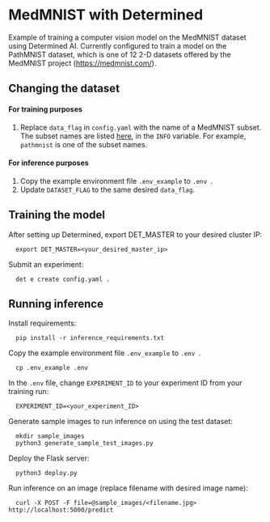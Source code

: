 # MedMNIST with Determined

Example of training a computer vision model on the MedMNIST dataset using Determined AI. Currently configured to train a model on the PathMNIST dataset, which is one of 12 2-D datasets offered by the MedMNIST project (https://medmnist.com/). 

## Changing the dataset
  #### For training purposes
  1) Replace `data_flag` in `config.yaml` with the name of a MedMNIST subset. The subset names are listed [here](https://github.com/MedMNIST/MedMNIST/blob/main/medmnist/info.py), in the `INFO` variable. For example, `pathmnist` is one of the subset names.
  
  #### For inference purposes
  1) Copy the example environment file `.env_example` to `.env `.
  2) Update `DATASET_FLAG` to the same desired `data_flag`.
  
## Training the model

  After setting up Determined, export DET_MASTER to your desired cluster IP:
  
      export DET_MASTER=<your_desired_master_ip>

  Submit an experiment:
    
      det e create config.yaml .
  

## Running inference

  Install requirements:
  
      pip install -r inference_requirements.txt

  Copy the example environment file `.env_example` to `.env `.

      cp .env_example .env
   
  In the `.env` file, change `EXPERIMENT_ID` to your experiment ID from your training run:
    
      EXPERIMENT_ID=<your_experiment_ID>
      
  Generate sample images to run inference on using the test dataset:
  
      mkdir sample_images
      python3 generate_sample_test_images.py

  Deploy the Flask server:
    
      python3 deploy.py

  Run inference on an image (replace filename with desired image name):

      curl -X POST -F file=@sample_images/<filename.jpg> http://localhost:5000/predict
    

